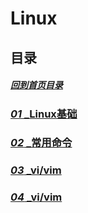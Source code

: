 # Linux

## 目录

##### [回到首页目录](/README.md)

### [_01_ _Linux基础](./01_Linux简介.md)

### [_02_ _常用命令](./02_常用命令.md)

### [_03_ _vi/vim](./03_vim.md)

### [_04_ _vi/vim](./04_linux性能检查.md)
